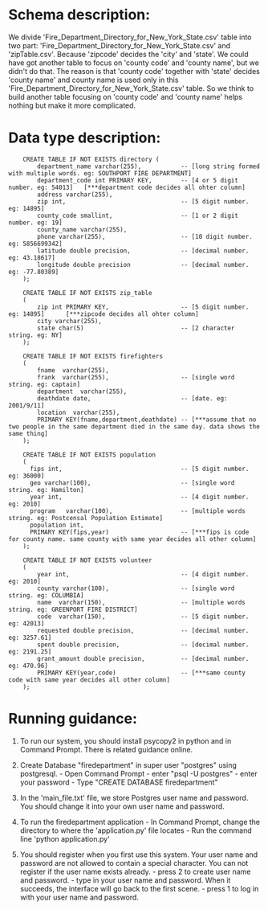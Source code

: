 # Schema description:

We divide 'Fire_Department_Directory_for_New_York_State.csv' table into two part: 'Fire_Department_Directory_for_New_York_State.csv' and
'zipTable.csv'. Because 'zipcode' decides the 'city' and 'state'. We could have got another table to focus on 'county code' and 'county name',
but we didn't do that. The reason is that 'county code' together with 'state' decides 'county name' and county name is used only in this
'Fire_Department_Directory_for_New_York_State.csv' table. So we think to build another table focusing on 'county code' and 'county name' helps
nothing but make it more complicated.

# Data type description:
```postgresql
	CREATE TABLE IF NOT EXISTS directory (   
	    department_name varchar(255),			-- [long string formed with multiple words. eg: SOUTHPORT FIRE DEPARTMENT]   
	    department_code int PRIMARY KEY,    	-- [4 or 5 digit number. eg: 54013]   [***department code decides all ohter column]
	    address varchar(255),   
	    zip int,    							-- [5 digit number. eg: 14895]       
	    county_code smallint,					-- [1 or 2 digit number. eg: 19]    
	    county_name varchar(255),   
	    phone varchar(255), 					-- [10 digit number. eg: 5856699342]   
	    latitude double precision,  			-- [decimal number. eg: 43.18617]   
	    longitude double precision   			-- [decimal number. eg: -77.80389]   
	);  

	CREATE TABLE IF NOT EXISTS zip_table		
	(		
	    zip int PRIMARY KEY,    				-- [5 digit number. eg: 14895]      [***zipcode decides all ohter column]     		
	    city varchar(255),		
	    state char(5)    						-- [2 character string. eg: NY]       	
	);		

	CREATE TABLE IF NOT EXISTS firefighters   
	(   
	    fname  varchar(255),   
	    frank  varchar(255),   					-- [single word string. eg: captain] 		   
	    department  varchar(255),   
	    deathdate date,							-- [date. eg: 2001/9/11] 	  
	    location  varchar(255),
	    PRIMARY KEY(fname,department,deathdate) -- [***assume that no two people in the same department died in the same day. data shows the same thing]  
	);

	CREATE TABLE IF NOT EXISTS population			
	(			
	  fips int,									-- [5 digit number. eg: 36000]   
	  geo varchar(100),   						-- [single word string. eg: Hamilton] 			
	  year int,									-- [4 digit number. eg: 2010]   			
	  program   varchar(100),					-- [multiple words string. eg: Postcensal Population Estimate] 		
	  population int,			
	  PRIMARY KEY(fips,year)					-- [***fips is code for county name. same county with same year decides all other column]  
	);

	CREATE TABLE IF NOT EXISTS volunteer
	(
	    year int,								-- [4 digit number. eg: 2010]   
	    county varchar(100),   					-- [single word string. eg: COLUMBIA] 		
	    name  varchar(150),						-- [multiple words string. eg: GREENPORT FIRE DISTRICT] 	
	    code  varchar(150),						-- [5 digit number. eg: 42013]   
	    requested double precision,   			-- [decimal number. eg: 3257.61]
	    spent double precision,   				-- [decimal number. eg: 2191.25]
	    grant_amount double precision,   		-- [decimal number. eg: 470.96]
	    PRIMARY KEY(year,code)					-- [***same county code with same year decides all other column]  
	);
```

# Running guidance:

1. To run our system, you should install psycopy2 in python and in Command Prompt. There is related guidance online.

2. Create Database "firedepartment" in super user "postgres" using postgresql.
		- Open Command Prompt
		- enter "psql -U postgres"
		- enter your password
		- Type "CREATE DATABASE firedepartment"

3. In the 'main_file.txt' file, we store Postgres user name and password. You should change it into your own user name and password.

4. To run the firedepartment application
		- In Command Prompt, change the directory to where the 'application.py' file locates
		- Run the command line 'python application.py'

5. You should register when you first use this system. Your user name and password are not allowed to contain a special character.
   You can not register if the user name exists already.
		- press 2 to create user name and password.
		- type in your user name and password. When it succeeds, the interface will go back to the first scene.
		- press 1 to log in with your user name and password.
